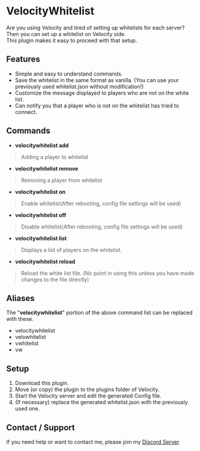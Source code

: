 # VelocityWhitelist
Are you using Velocity and tired of setting up whitelists for each server?  
Then you can set up a whitelist on Velocity side.  
This plugin makes it easy to proceed with that setup.

## Features
- Simple and easy to understand commands.
- Save the whitelist in the same format as vanilla. (You can use your previously used whitelist.json without modification!)
- Customize the message displayed to players who are not on the white list.
- Can notify you that a player who is not on the whitelist has tried to connect.

## Commands
- **velocitywhitelist add <PlayerName>**
> Adding a player to whitelist
- **velocitywhitelist remove <PlayerName>**
> Removing a player from whitelist
- **velocitywhitelist on**
> Enable whitelist(After rebooting, config file settings will be used)
- **velocitywhitelist off**
> Disable whitelist(After rebooting, config file settings will be used)
- **velocitywhitelist list**
> Displays a list of players on the whitelist.
- **velocitywhitelist reload**
> Reload the white list file. (No point in using this unless you have made changes to the file directly)

## Aliases
The "**velocitywhitelist**" portion of the above command list can be replaced with these.
- velocitywhitelist
- velowhitelist
- vwhitelist
- vw

## Setup
1. Download this plugin.
2. Move (or copy) the plugin to the plugins folder of Velocity.
3. Start the Velocity server and edit the generated Config file.
4. (If necessary) replace the generated whitelist.json with the previously used one.

## Contact / Support
If you need help or want to contact me, please join my [Discord Server](https://discord.gg/yefxV4839M)  